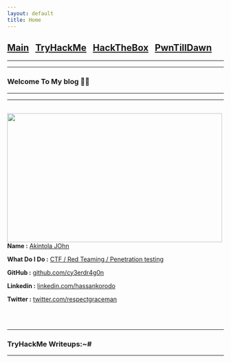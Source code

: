 ```yaml
---
layout: default
title: Home
---
```

<h2 class="mume-header" id="mainindexhtml-nbspnbsp-contactcontacthtml"><a
href="../index.html">Main</a>&#xA0;&#xA0;&#xA0;<a 
href="./blogs/TryHackMe/index.html">TryHackMe</a>&#xA0;&#xA0;&#xA0;<a
href="/blogs/HackTheBox/index.html">HackTheBox</a>&#xA0;&#xA0;&#xA0;<a
href="/blogs/PwnTillDawn/index.html">PwnTillDawn</a>&#xA0;&#xA0;&#xA0;</h2>
<hr>

* * *

### Welcome To My blog 😮‍💨

* * *

<!--  introduction -->


<hr>
<br>
<img style="padding-right: 30px;" align="left"  width="500" height="300" src="">
<br>
<p><strong>Name :</strong> <a href="#">Akintola JOhn</a></p>
<!-- <p><strong>Known as :</strong> <a href="#">Hassans_Sec</a></p> -->
<p><strong>What Do I Do :</strong> <a href="#">CTF / Red Teaming / Penetration testing</a></p>
<p><strong>GitHub :</strong> <a href="https://github.com/cy3erdr4g0n">github.com/cy3erdr4g0n</a></p>
<p><strong>Linkedin :</strong> <a href="https://www.linkedin.com/in//">linkedin.com/hassankorodo</a></p>
<p><strong>Twitter :</strong> <a href="https://twitter.com/respectgraceman">twitter.com/respectgraceman</a></p>
<br clear="left">
<br clear="left">


* * *
### **TryHackMe Writeups:~#**
* * *